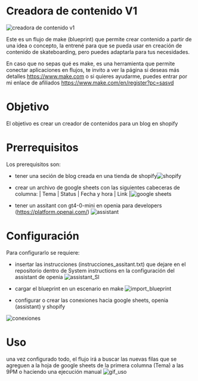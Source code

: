 # Creadora de contenido V1
![creadora de contenido v1](https://github.com/user-attachments/assets/60bb930b-e055-4e86-b8a3-9765375a072c)

Este es un flujo de make (blueprint) que permite crear contenido a partir de una idea o concepto, la entrené para que se pueda usar en creación de contenido de skateboarding, 
pero puedes adaptarla para tus necesidades.


En caso que no sepas qué es make, es una herramienta que permite conectar aplicaciones en flujos, te invito a ver la página si deseas más detalles
https://www.make.com o si quieres ayudarme, puedes entrar por mi enlace de afiliados https://www.make.com/en/register?pc=sasvd
# Objetivo
El objetivo es crear un creador de contenidos para un blog en shopify

# Prerrequisitos
Los prerequisitos son:
- tener una seción de blog creada en una tienda de shopify![shopify](https://github.com/user-attachments/assets/54fc8a2e-e49e-4509-9a3c-cbf62408fb21)

- crear un archivo de google sheets con las siguientes cabeceras de columna: | Tema | Status | Fecha y hora | Link |![google sheets](https://github.com/user-attachments/assets/2ec55627-3f1b-4584-bf47-5343fe53874e)

  
- tener un assitant con gt4-0-mini en openia para developers (https://platform.openai.com/) ![assistant](https://github.com/user-attachments/assets/649ba50b-e803-4e13-a7bf-510e20502784)


# Configuración
Para configurarlo se requiere:
- insertar las instrucciones (instrucciones_assitant.txt) que dejare en el repositorio dentro de System instructions en la configuración del assistant de openia
![assistant_SI](https://github.com/user-attachments/assets/31c97f0f-35ac-49e1-8ebf-a1f3f0fbc7cf)

- cargar el blueprint en un escenario en make
![import_blueprint](https://github.com/user-attachments/assets/de5eaceb-26bf-4cf1-a4d8-8ef3b45d01c7)

- configurar o crear las conexiones hacia google sheets, openia (assistant) y shopify

![conexiones](https://github.com/user-attachments/assets/1b06926d-4ae3-446c-bafa-c23e385f5d03)



# Uso
una vez configurado todo, el flujo irá a buscar las nuevas filas que se agreguen a la hoja de google sheets de la primera columna (Tema) a las 9PM o haciendo una ejecución manual
![gif_uso](https://github.com/user-attachments/assets/23a52d6a-5406-470a-a7c7-c6cbc539e4db)


